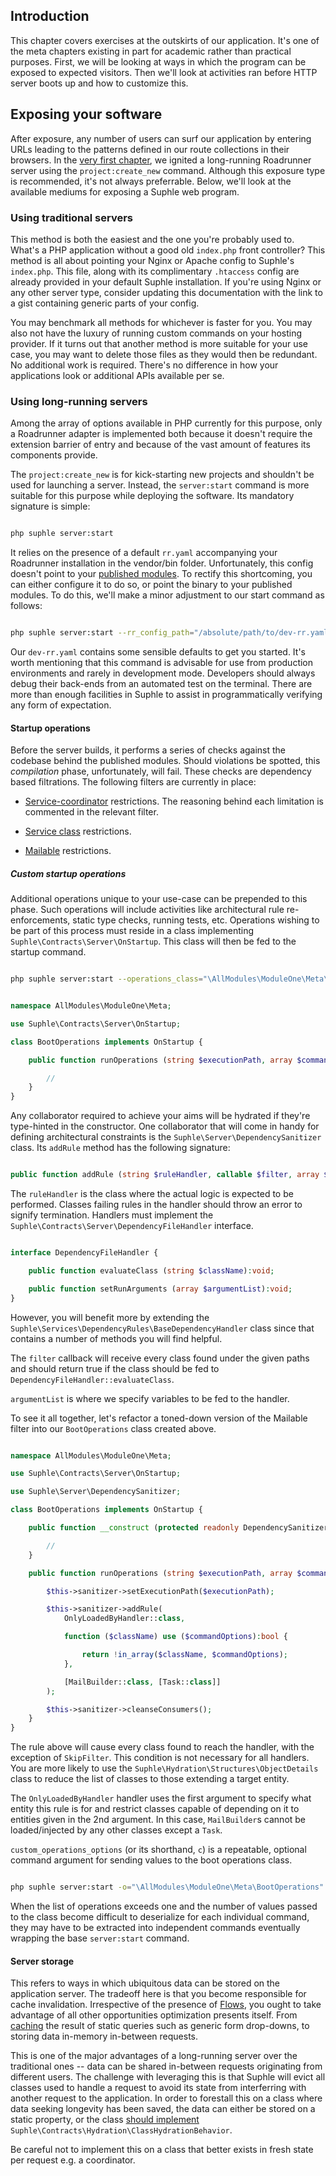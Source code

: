 ## Introduction

This chapter covers exercises at the outskirts of our application. It's one of the meta chapters existing in part for academic rather than practical purposes. First, we will be looking at ways in which the program can be exposed to expected visitors. Then we'll look at activities ran before HTTP server boots up and how to customize this.

## Exposing your software

After exposure, any number of users can surf our application by entering URLs leading to the patterns defined in our route collections in their browsers. In the [very first chapter](/docs/v1/quick-start), we ignited a long-running Roadrunner server using the `project:create_new` command. Although this exposure type is recommended, it's not always preferrable. Below, we'll look at the available mediums for exposing a Suphle web program.

### Using traditional servers

This method is both the easiest and the one you're probably used to. What's a PHP application without a good old `index.php` front controller? This method is all about pointing your Nginx or Apache config to Suphle's `index.php`. This file, along with its complimentary `.htaccess` config are already provided in your default Suphle installation. If you're using Nginx or any other server type, consider updating this documentation with the link to a gist containing generic parts of your config.

You may benchmark all methods for whichever is faster for you. You may also not have the luxury of running custom commands on your hosting provider. If it turns out that another method is more suitable for your use case, you may want to delete those files as they would then be redundant. No additional work is required. There's no difference in how your applications look or additional APIs available per se.

### Using long-running servers

Among the array of options available in PHP currently for this purpose, only a Roadrunner adapter is implemented both because it doesn't require the extension barrier of entry and because of the vast amount of features its components provide.

The `project:create_new` is for kick-starting new projects and shouldn't be used for launching a server. Instead, the `server:start` command is more suitable for this purpose while deploying the software. Its mandatory signature is simple:

```bash

php suphle server:start
```

It relies on the presence of a default `rr.yaml` accompanying your Roadrunner installation in the vendor/bin folder. Unfortunately, this config doesn't point to your [published modules](/docs/v1/modules). To rectify this shortcoming, you can either configure it to do so, or point the binary to your published modules. To do this, we'll make a minor adjustment to our start command as follows:

```bash

php suphle server:start --rr_config_path="/absolute/path/to/dev-rr.yaml"
```

Our `dev-rr.yaml` contains some sensible defaults to get you started. It's worth mentioning that this command is advisable for use from production environments and rarely in development mode. Developers should always debug their back-ends from an automated test on the terminal. There are more than enough facilities in Suphle to assist in programmatically verifying any form of expectation.

#### Startup operations

Before the server builds, it performs a series of checks against the codebase behind the published modules. Should violations be spotted, this *compilation* phase, unfortunately, will fail. These checks are dependency based filtrations. The following filters are currently in place:

- [Service-coordinator](/docs/v1/service-coordinators#Permitted-dependencies) restrictions. The reasoning behind each limitation is commented in the relevant filter.

- [Service class](/docs/v1/service-coordinators#Pure-services) restrictions.

- [Mailable](/docs/v1/io#mailing) restrictions.

##### Custom startup operations

Additional operations unique to your use-case can be prepended to this phase. Such operations will include activities like architectural rule re-enforcements, static type checks, running tests, etc. Operations wishing to be part of this process must reside in a class implementing `Suphle\Contracts\Server\OnStartup`. This class will then be fed to the startup command.

```bash

php suphle server:start --operations_class="\AllModules\ModuleOne\Meta\BootOperations" --custom_operations_options="\AllModules\ModuleOne\Services\SkipFilter"
```

```php

namespace AllModules\ModuleOne\Meta;

use Suphle\Contracts\Server\OnStartup;

class BootOperations implements OnStartup {

	public function runOperations (string $executionPath, array $commandOptions):void {

		//
	}
}
```

Any collaborator required to achieve your aims will be hydrated if they're type-hinted in the constructor. One collaborator that will come in handy for defining architectural constraints is the `Suphle\Server\DependencySanitizer` class. Its `addRule` method has the following signature:

```php

public function addRule (string $ruleHandler, callable $filter, array $argumentList):void;
```

The `ruleHandler` is the class where the actual logic is expected to be performed. Classes failing rules in the handler should throw an error to signify termination. Handlers must implement the `Suphle\Contracts\Server\DependencyFileHandler` interface.

```php

interface DependencyFileHandler {

	public function evaluateClass (string $className):void;

	public function setRunArguments (array $argumentList):void;
}
```

However, you will benefit more by extending the `Suphle\Services\DependencyRules\BaseDependencyHandler` class since that contains a number of methods you will find helpful.

The `filter` callback will receive every class found under the given paths and should return true if the class should be fed to `DependencyFileHandler::evaluateClass`.

`argumentList` is where we specify variables to be fed to the handler.

To see it all together, let's refactor a toned-down version of the Mailable filter into our `BootOperations` class created above.

```php

namespace AllModules\ModuleOne\Meta;

use Suphle\Contracts\Server\OnStartup;

use Suphle\Server\DependencySanitizer;

class BootOperations implements OnStartup {

	public function __construct (protected readonly DependencySanitizer $sanitizer) {

		//
	}

	public function runOperations (string $executionPath, array $commandOptions):void {

		$this->sanitizer->setExecutionPath($executionPath);

		$this->sanitizer->addRule(
			OnlyLoadedByHandler::class,

			function ($className) use ($commandOptions):bool {

				return !in_array($className, $commandOptions);
			},

			[MailBuilder::class, [Task::class]]
		);

		$this->sanitizer->cleanseConsumers();
	}
}
```

The rule above will cause every class found to reach the handler, with the exception of `SkipFilter`. This condition is not necessary for all handlers. You are more likely to use the `Suphle\Hydration\Structures\ObjectDetails` class to reduce the list of classes to those extending a target entity.

The `OnlyLoadedByHandler` handler uses the first argument to specify what entity this rule is for and restrict classes capable of depending on it to entities given in the 2nd argument. In this case, `MailBuilder`s cannot be loaded/injected by any other classes except a `Task`.

`custom_operations_options` (or its shorthand, `c`) is a repeatable, optional command argument for sending values to the boot operations class.

```bash

php suphle server:start -o="\AllModules\ModuleOne\Meta\BootOperations" -c="\AllModules\ModuleOne\Services\SkipFilter" -c="\AllModules\ModuleOne\Services\AnotherSkip"
```

When the list of operations exceeds one and the number of values passed to the class become difficult to deserialize for each individual command, they may have to be extracted into independent commands eventually wrapping the base `server:start` command.

#### Server storage

This refers to ways in which ubiquitous data can be stored on the application server. The tradeoff here is that you become responsible for cache invalidation. Irrespective of the presence of [Flows](/docs/v1/flows), you ought to take advantage of all other opportunities optimization presents itself. From [caching](/docs/v1/io#caching) the result of static queries such as generic form drop-downs, to storing data in-memory in-between requests.

This is one of the major advantages of a long-running server over the traditional ones -- data can be shared in-between requests originating from different users. The challenge with leveraging this is that Suphle will evict all classes used to handle a request to avoid its state from interferring with another request to the application. In order to forestall this on a class where data seeking longevity has been saved, the data can either be stored on a static property, or the class [should implement](/docs/v1/container#Stickying-objects) `Suphle\Contracts\Hydration\ClassHydrationBehavior`.

Be careful not to implement this on a class that better exists in fresh state per request e.g. a coordinator.